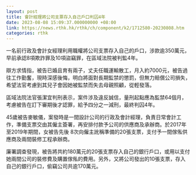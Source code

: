 ```yaml
---
layout: post
title: 會計經理將公司支票存入自己戶口判囚4年
date: 2023-08-08 15:09:37.000000000 +08:00
link: https://news.rthk.hk/rthk/ch/component/k2/1712580-20230808.htm
categories: rthk
---
```


一名前行政及會計女經理利用職權將公司支票存入自己的戶口，涉款逾350萬元，早前承認8項欺詐罪及10項盜竊罪，在區域法院被判監4年。

辯方求情指，被告已婚且育有兩子，丈夫任職運輸散工，月入約7000元，被告過往工作勤奮，現時深感後悔，明白將面對長期監禁的懲罰，但無力賠償公司損失，希望法官考慮到其兒子會因她被監禁而失去母親照顧，從輕發落。

區域法院法官張潔宜判刑表示，案件涉及違反誠信，量刑起點應為監禁64個月，考慮被告在訂下審期後才認罪，給予四分之一減刑，最終判囚4年。

45歲被告麥敏儀，案發時是一間設計公司的行政及會計經理，負責日常會計工作，準備支票交由其僱主簽署，再安排付款予公司的供應商及承辦商。於2017年至2019年期間，女被告先後 8次向僱主訛稱準備的20張支票，支付予一間傢俬供應商及兩間裝修工程承辦商。

廉署調查發現，被告將共約180萬元的20張支票存入自己的銀行戶口，或用以支付她兩間公司的裝修費及購置傢俬的費用。另外，又將公司發出的10張支票，存入自己的銀行戶口，偷竊公司共逾170萬元。
